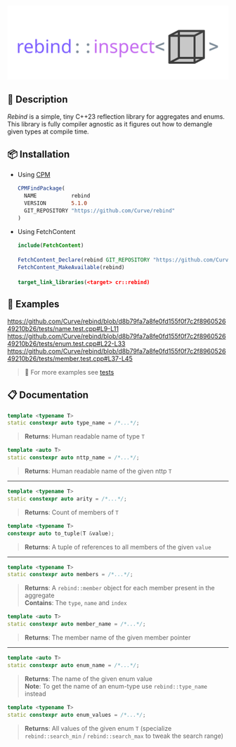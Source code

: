 <p align="center">
  <img src="assets/logo.svg" width="600">
</p>

## 📃 Description

_Rebind_ is a simple, tiny C++23 reflection library for aggregates and enums.  
This library is fully compiler agnostic as it figures out how to demangle given types at compile time.

## 📦 Installation

* Using [CPM](https://github.com/cpm-cmake/CPM.cmake)
  ```cmake
  CPMFindPackage(
    NAME           rebind
    VERSION        5.1.0
    GIT_REPOSITORY "https://github.com/Curve/rebind"
  )
  ```

* Using FetchContent
  ```cmake
  include(FetchContent)

  FetchContent_Declare(rebind GIT_REPOSITORY "https://github.com/Curve/rebind" GIT_TAG v5.0.0)
  FetchContent_MakeAvailable(rebind)

  target_link_libraries(<target> cr::rebind)
  ```

## 📖 Examples

https://github.com/Curve/rebind/blob/d8b79fa7a8fe0fd155f0f7c2f896052649210b26/tests/name.test.cpp#L9-L11
https://github.com/Curve/rebind/blob/d8b79fa7a8fe0fd155f0f7c2f896052649210b26/tests/enum.test.cpp#L22-L33
https://github.com/Curve/rebind/blob/d8b79fa7a8fe0fd155f0f7c2f896052649210b26/tests/member.test.cpp#L37-L45

> 🧪 For more examples see [tests](tests/)

## 📋 Documentation

```cpp
template <typename T>
static constexpr auto type_name = /*...*/;
```

> **Returns**: Human readable name of type `T`

```cpp
template <auto T>
static constexpr auto nttp_name = /*...*/;
```

> **Returns**: Human readable name of the given nttp `T`

---

```cpp
template <typename T>
static constexpr auto arity = /*...*/;
```

> **Returns**: Count of members of `T`

```cpp
template <typename T>
constexpr auto to_tuple(T &value);
```

> **Returns**: A tuple of references to all members of the given `value`

---

```cpp
template <typename T>
static constexpr auto members = /*...*/;
```

> **Returns**: A `rebind::member` object for each member present in the aggregate  
> **Contains**: The `type`, `name` and `index`

```cpp
template <auto T>
static constexpr auto member_name = /*...*/;
```

> **Returns**: The member name of the given member pointer

---

```cpp
template <auto T>
static constexpr auto enum_name = /*...*/;
```

> **Returns**: The name of the given enum value  
> **Note**: To get the name of an enum-type use `rebind::type_name` instead

```cpp
template <typename T>
static constexpr auto enum_values = /*...*/;
```

> **Returns**: All values of the given enum `T` (specialize `rebind::search_min` / `rebind::search_max` to tweak the search range)  

